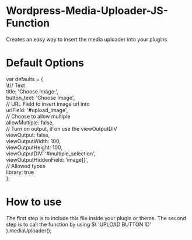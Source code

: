 Wordpress-Media-Uploader-JS-Function
====================================

Creates an easy way to insert the media uploader into your plugins

Default Options
===============
var defaults = {<br />
	\t// Text<br />
	title: 'Choose Image:',<br />
	button_text: 'Choose Image',<br />
	// URL Field to insert image url into<br />
	urlField: '#upload_image',<br />
	// Choose to allow multiple<br />
	allowMultiple: false,<br />
	// Turn on output, if on use the viewOutputDIV<br />
	viewOutput: false,<br />
	viewOutputWidth: 100,<br />
	viewOutputHeight: 100,<br />
	viewOutputDIV: '#multiple_selection',<br />
	viewOutputHiddenField: 'image[]',<br />
	// Allowed types<br />
	library: true<br />
};
		
How to use
==========
The first step is to include this file inside your plugin or theme.
The second step is to call the function by using
$( 'UPLOAD BUTTON ID' ).mediaUploader();
